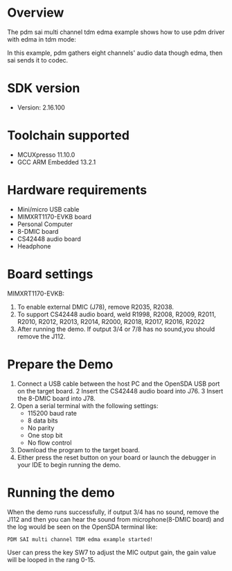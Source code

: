 Overview
========
The pdm sai multi channel tdm edma example shows how to use pdm driver with edma in tdm mode:

In this example, pdm gathers eight channels' audio data though edma, then sai sends it to codec.

SDK version
===========
- Version: 2.16.100

Toolchain supported
===================
- MCUXpresso  11.10.0
- GCC ARM Embedded  13.2.1

Hardware requirements
=====================
- Mini/micro USB cable
- MIMXRT1170-EVKB board
- Personal Computer
- 8-DMIC board
- CS42448 audio board
- Headphone

Board settings
==============
MIMXRT1170-EVKB:
1. To enable external DMIC (J78), remove R2035, R2038.
2. To support CS42448 audio board, weld R1998, R2008, R2009, R2011, R2010, R2012, R2013, R2014, R2000, R2018, R2017, R2016, R2022
3. After running the demo. If output 3/4 or 7/8 has no sound,you should remove the J112.

Prepare the Demo
================
1.  Connect a USB cable between the host PC and the OpenSDA USB port on the target board.
2   Insert the CS42448 audio board into J76.
3   Insert the 8-DMIC board into J78.
4.  Open a serial terminal with the following settings:
    - 115200 baud rate
    - 8 data bits
    - No parity
    - One stop bit
    - No flow control
5.  Download the program to the target board.
6.  Either press the reset button on your board or launch the debugger in your IDE to begin running the demo.

Running the demo
================
When the demo runs successfully, if output 3/4 has no sound, remove the J112 and then you can hear the sound from microphone(8-DMIC board)
and the log would be seen on the OpenSDA terminal like:
~~~~~~~~~~~~~~~~~~~~~~~~~~~~~~~~~~~
PDM SAI multi channel TDM edma example started!
~~~~~~~~~~~~~~~~~~~~~~~~~~~~~~~~~~~
User can press the key SW7 to adjust the MIC output gain, the gain value will be looped in the rang 0-15.
